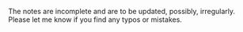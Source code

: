 The notes are incomplete and are to be updated, possibly, irregularly. Please let me know if you find any typos or mistakes.
